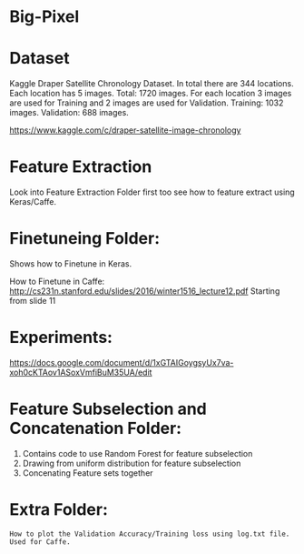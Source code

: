 # Big-Pixel

# Dataset
Kaggle Draper Satellite Chronology Dataset. In total there are 344 locations. Each location has 5 images. Total: 1720 images.
For each location 3 images are used for Training and 2 images are used for Validation. Training: 1032 images. Validation: 688 images.

https://www.kaggle.com/c/draper-satellite-image-chronology

# Feature Extraction 
Look into Feature Extraction Folder first too see how to feature extract using Keras/Caffe.


# Finetuneing Folder:
Shows how to Finetune in Keras. 

How to Finetune in Caffe:
http://cs231n.stanford.edu/slides/2016/winter1516_lecture12.pdf 
Starting from slide 11

# Experiments:
https://docs.google.com/document/d/1xGTAIGoygsyUx7va-xoh0cKTAov1ASoxVmfiBuM35UA/edit

# Feature Subselection and Concatenation Folder:
   1) Contains code to use Random Forest for feature subselection
   2) Drawing from uniform distribution for feature subselection
   3) Concenating Feature sets together
    
# Extra Folder:
    How to plot the Validation Accuracy/Training loss using log.txt file. Used for Caffe.

    
 
